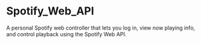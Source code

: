 # Spotify_Web_API
A personal Spotify web controller that lets you log in, view now playing info, and control playback using the Spotify Web API.
